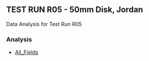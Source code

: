 ## TEST RUN R05 - 50mm Disk, Jordan  
Data Analysis for Test Run R05  
### Analysis  
- [All_Fields](All_Fields.html)

